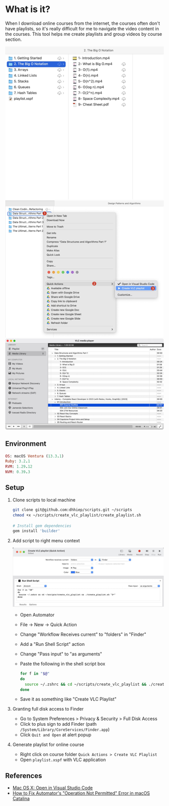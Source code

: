 # What is it?

When I download online courses from the internet, the courses often don't have playlists, so it's really difficult for me to navigate the video content in the courses. This tool helps me create playlists and group videos by course section.

![course_tree](./assets/course_tree.jpg)
![right_menu_context](./assets/right_menu_context.jpg)
![vlc_playlist](./assets/vlc_playlist.jpg)

## Environment

```ruby
OS: macOS Ventura (13.3.1)
Ruby: 3.2.1
RVM: 1.29.12
NVM: 0.39.3
```

## Setup

1. Clone scripts to local machine

    ```bash
    git clone git@github.com:dhhiep/scripts.git ~/scripts
    chmod +x ~/scripts/create_vlc_playlist/create_playlist.sh

    # Install gem dependencies
    gem install 'builder'
    ```

2. Add script to right menu context

    ![automator_script](./assets/automator_script.jpg)

   + Open Automator
   + File -> New -> Quick Action
   + Change "Workflow Receives current" to "folders" in "Finder"
   + Add a "Run Shell Script" action
   + Change "Pass input" to "as arguments"
   + Paste the following in the shell script box

     ```bash
     for f in "$@"
     do
       source ~/.zshrc && cd ~/scripts/create_vlc_playlist && ./create_playlist.sh "$*"
     done
     ```

   + Save it as something like "Create VLC Playlist"

3. Granting full disk access to Finder

   + Go to System Preferences > Privacy & Security > Full Disk Access
   + Click to plus sign to add Finder (path `/System/Library/CoreServices/Finder.app`)
   + Click `Quit and Open` at alert popup

4. Generate playlist for online course
   + Right click on course folder `Quick Actions > Create VLC Playlist`
   + Open `playlist.xspf` with VLC application

## References

+ [Mac OS X: Open in Visual Studio Code](https://gist.github.com/tonysneed/f9f09bfa28bcf98e8d8306f9b21f99e2?permalink_comment_id=3117692)
+ [How to Fix Automator's "Operation Not Permitted" Error in macOS Catalina](https://brianli.com/how-to-fix-automator-operation-not-permitted-error-in-macos-catalina/)
